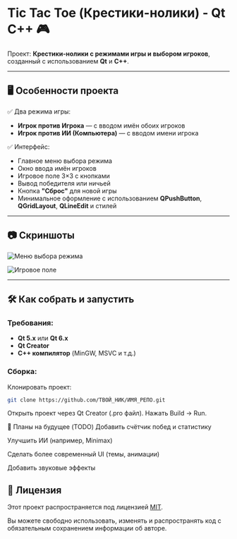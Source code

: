 # Tic Tac Toe (Крестики-нолики) - Qt C++ 🎮

Проект: **Крестики-нолики с режимами игры и выбором игроков**, созданный с использованием **Qt** и **C++**.

---

## 🖥️ Особенности проекта

✅ Два режима игры:

- **Игрок против Игрока** — с вводом имён обоих игроков
- **Игрок против ИИ (Компьютера)** — с вводом имени игрока

✅ Интерфейс:

- Главное меню выбора режима
- Окно ввода имён игроков
- Игровое поле 3×3 с кнопками
- Вывод победителя или ничьей
- Кнопка **"Сброс"** для новой игры
- Минимальное оформление с использованием **QPushButton**, **QGridLayout**, **QLineEdit** и стилей

---

## 📷 Скриншоты


![Меню выбора режима](https://via.placeholder.com/600x400?text=Game+Mode+Menu)

![Игровое поле](https://via.placeholder.com/600x400?text=Game+Board)

---

## 🛠️ Как собрать и запустить

### Требования:

- **Qt 5.x** или **Qt 6.x**
- **Qt Creator**
- **C++ компилятор** (MinGW, MSVC и т.д.)

### Сборка:

Клонировать проект:

```bash
git clone https://github.com/ТВОЙ_НИК/ИМЯ_РЕПО.git
```
Открыть проект через Qt Creator (.pro файл).
Нажать Build → Run.


🚀 Планы на будущее (TODO)
Добавить счётчик побед и статистику

Улучшить ИИ (например, Minimax)

Сделать более современный UI (темы, анимации)

Добавить звуковые эффекты

## 📄 Лицензия

Этот проект распространяется под лицензией [MIT](LICENSE.txt).

Вы можете свободно использовать, изменять и распространять код с обязательным сохранением информации об авторе.

